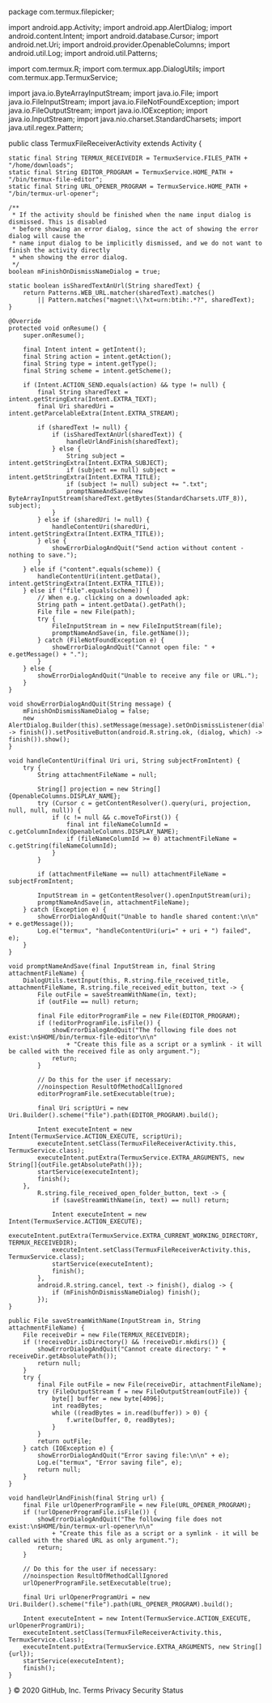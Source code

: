 package com.termux.filepicker;

import android.app.Activity;
import android.app.AlertDialog;
import android.content.Intent;
import android.database.Cursor;
import android.net.Uri;
import android.provider.OpenableColumns;
import android.util.Log;
import android.util.Patterns;

import com.termux.R;
import com.termux.app.DialogUtils;
import com.termux.app.TermuxService;

import java.io.ByteArrayInputStream;
import java.io.File;
import java.io.FileInputStream;
import java.io.FileNotFoundException;
import java.io.FileOutputStream;
import java.io.IOException;
import java.io.InputStream;
import java.nio.charset.StandardCharsets;
import java.util.regex.Pattern;

public class TermuxFileReceiverActivity extends Activity {

    static final String TERMUX_RECEIVEDIR = TermuxService.FILES_PATH + "/home/downloads";
    static final String EDITOR_PROGRAM = TermuxService.HOME_PATH + "/bin/termux-file-editor";
    static final String URL_OPENER_PROGRAM = TermuxService.HOME_PATH + "/bin/termux-url-opener";

    /**
     * If the activity should be finished when the name input dialog is dismissed. This is disabled
     * before showing an error dialog, since the act of showing the error dialog will cause the
     * name input dialog to be implicitly dismissed, and we do not want to finish the activity directly
     * when showing the error dialog.
     */
    boolean mFinishOnDismissNameDialog = true;

    static boolean isSharedTextAnUrl(String sharedText) {
        return Patterns.WEB_URL.matcher(sharedText).matches()
            || Pattern.matches("magnet:\\?xt=urn:btih:.*?", sharedText);
    }

    @Override
    protected void onResume() {
        super.onResume();

        final Intent intent = getIntent();
        final String action = intent.getAction();
        final String type = intent.getType();
        final String scheme = intent.getScheme();

        if (Intent.ACTION_SEND.equals(action) && type != null) {
            final String sharedText = intent.getStringExtra(Intent.EXTRA_TEXT);
            final Uri sharedUri = intent.getParcelableExtra(Intent.EXTRA_STREAM);

            if (sharedText != null) {
                if (isSharedTextAnUrl(sharedText)) {
                    handleUrlAndFinish(sharedText);
                } else {
                    String subject = intent.getStringExtra(Intent.EXTRA_SUBJECT);
                    if (subject == null) subject = intent.getStringExtra(Intent.EXTRA_TITLE);
                    if (subject != null) subject += ".txt";
                    promptNameAndSave(new ByteArrayInputStream(sharedText.getBytes(StandardCharsets.UTF_8)), subject);
                }
            } else if (sharedUri != null) {
                handleContentUri(sharedUri, intent.getStringExtra(Intent.EXTRA_TITLE));
            } else {
                showErrorDialogAndQuit("Send action without content - nothing to save.");
            }
        } else if ("content".equals(scheme)) {
            handleContentUri(intent.getData(), intent.getStringExtra(Intent.EXTRA_TITLE));
        } else if ("file".equals(scheme)) {
            // When e.g. clicking on a downloaded apk:
            String path = intent.getData().getPath();
            File file = new File(path);
            try {
                FileInputStream in = new FileInputStream(file);
                promptNameAndSave(in, file.getName());
            } catch (FileNotFoundException e) {
                showErrorDialogAndQuit("Cannot open file: " + e.getMessage() + ".");
            }
        } else {
            showErrorDialogAndQuit("Unable to receive any file or URL.");
        }
    }

    void showErrorDialogAndQuit(String message) {
        mFinishOnDismissNameDialog = false;
        new AlertDialog.Builder(this).setMessage(message).setOnDismissListener(dialog -> finish()).setPositiveButton(android.R.string.ok, (dialog, which) -> finish()).show();
    }

    void handleContentUri(final Uri uri, String subjectFromIntent) {
        try {
            String attachmentFileName = null;

            String[] projection = new String[]{OpenableColumns.DISPLAY_NAME};
            try (Cursor c = getContentResolver().query(uri, projection, null, null, null)) {
                if (c != null && c.moveToFirst()) {
                    final int fileNameColumnId = c.getColumnIndex(OpenableColumns.DISPLAY_NAME);
                    if (fileNameColumnId >= 0) attachmentFileName = c.getString(fileNameColumnId);
                }
            }

            if (attachmentFileName == null) attachmentFileName = subjectFromIntent;

            InputStream in = getContentResolver().openInputStream(uri);
            promptNameAndSave(in, attachmentFileName);
        } catch (Exception e) {
            showErrorDialogAndQuit("Unable to handle shared content:\n\n" + e.getMessage());
            Log.e("termux", "handleContentUri(uri=" + uri + ") failed", e);
        }
    }

    void promptNameAndSave(final InputStream in, final String attachmentFileName) {
        DialogUtils.textInput(this, R.string.file_received_title, attachmentFileName, R.string.file_received_edit_button, text -> {
            File outFile = saveStreamWithName(in, text);
            if (outFile == null) return;

            final File editorProgramFile = new File(EDITOR_PROGRAM);
            if (!editorProgramFile.isFile()) {
                showErrorDialogAndQuit("The following file does not exist:\n$HOME/bin/termux-file-editor\n\n"
                    + "Create this file as a script or a symlink - it will be called with the received file as only argument.");
                return;
            }

            // Do this for the user if necessary:
            //noinspection ResultOfMethodCallIgnored
            editorProgramFile.setExecutable(true);

            final Uri scriptUri = new Uri.Builder().scheme("file").path(EDITOR_PROGRAM).build();

            Intent executeIntent = new Intent(TermuxService.ACTION_EXECUTE, scriptUri);
            executeIntent.setClass(TermuxFileReceiverActivity.this, TermuxService.class);
            executeIntent.putExtra(TermuxService.EXTRA_ARGUMENTS, new String[]{outFile.getAbsolutePath()});
            startService(executeIntent);
            finish();
        },
            R.string.file_received_open_folder_button, text -> {
                if (saveStreamWithName(in, text) == null) return;

                Intent executeIntent = new Intent(TermuxService.ACTION_EXECUTE);
                executeIntent.putExtra(TermuxService.EXTRA_CURRENT_WORKING_DIRECTORY, TERMUX_RECEIVEDIR);
                executeIntent.setClass(TermuxFileReceiverActivity.this, TermuxService.class);
                startService(executeIntent);
                finish();
            },
            android.R.string.cancel, text -> finish(), dialog -> {
                if (mFinishOnDismissNameDialog) finish();
            });
    }

    public File saveStreamWithName(InputStream in, String attachmentFileName) {
        File receiveDir = new File(TERMUX_RECEIVEDIR);
        if (!receiveDir.isDirectory() && !receiveDir.mkdirs()) {
            showErrorDialogAndQuit("Cannot create directory: " + receiveDir.getAbsolutePath());
            return null;
        }
        try {
            final File outFile = new File(receiveDir, attachmentFileName);
            try (FileOutputStream f = new FileOutputStream(outFile)) {
                byte[] buffer = new byte[4096];
                int readBytes;
                while ((readBytes = in.read(buffer)) > 0) {
                    f.write(buffer, 0, readBytes);
                }
            }
            return outFile;
        } catch (IOException e) {
            showErrorDialogAndQuit("Error saving file:\n\n" + e);
            Log.e("termux", "Error saving file", e);
            return null;
        }
    }

    void handleUrlAndFinish(final String url) {
        final File urlOpenerProgramFile = new File(URL_OPENER_PROGRAM);
        if (!urlOpenerProgramFile.isFile()) {
            showErrorDialogAndQuit("The following file does not exist:\n$HOME/bin/termux-url-opener\n\n"
                + "Create this file as a script or a symlink - it will be called with the shared URL as only argument.");
            return;
        }

        // Do this for the user if necessary:
        //noinspection ResultOfMethodCallIgnored
        urlOpenerProgramFile.setExecutable(true);

        final Uri urlOpenerProgramUri = new Uri.Builder().scheme("file").path(URL_OPENER_PROGRAM).build();

        Intent executeIntent = new Intent(TermuxService.ACTION_EXECUTE, urlOpenerProgramUri);
        executeIntent.setClass(TermuxFileReceiverActivity.this, TermuxService.class);
        executeIntent.putExtra(TermuxService.EXTRA_ARGUMENTS, new String[]{url});
        startService(executeIntent);
        finish();
    }

}
© 2020 GitHub, Inc.
Terms
Privacy
Security
Status
